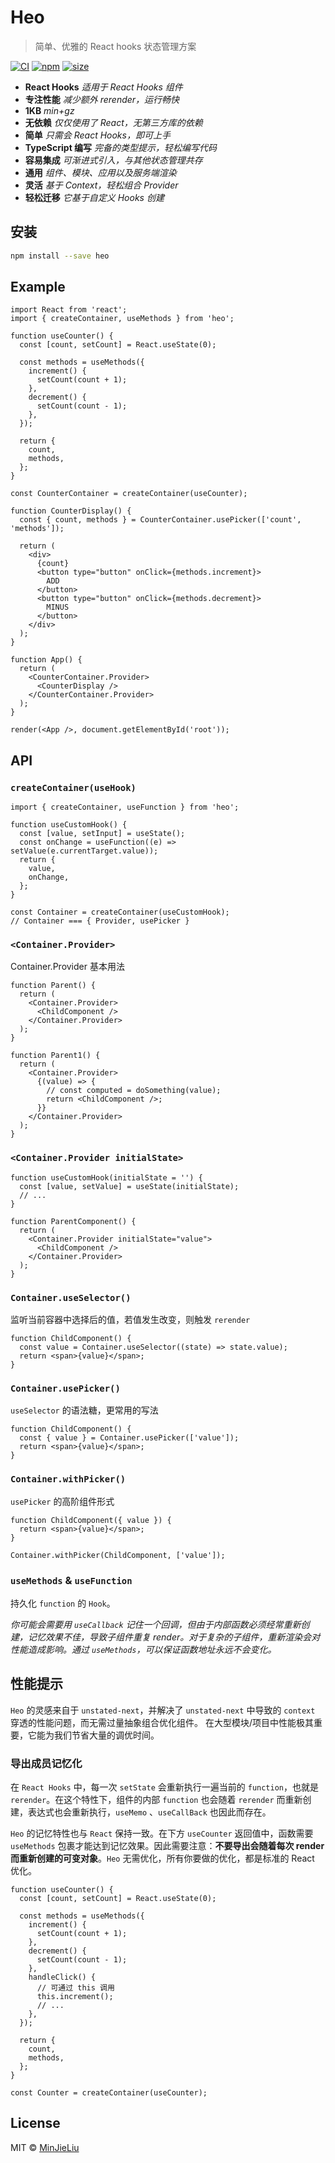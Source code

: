 # Heo

> 简单、优雅的 React hooks 状态管理方案

[![CI](https://img.shields.io/github/workflow/status/MinJieLiu/heo/CI)](https://github.com/MinJieLiu/heo/actions?query=workflow%3ACI)
[![npm](https://img.shields.io/npm/v/heo)](https://www.npmjs.com/package/heo)
[![size](https://img.shields.io/bundlephobia/minzip/heo)](https://bundlephobia.com/result?p=heo)

- **React Hooks** _适用于 React Hooks 组件_
- **专注性能** _减少额外 rerender，运行畅快_
- **1KB** _min+gz_
- **无依赖** _仅仅使用了 React，无第三方库的依赖_
- **简单** _只需会 React Hooks，即可上手_
- **TypeScript 编写** _完备的类型提示，轻松编写代码_
- **容易集成** _可渐进式引入，与其他状态管理共存_
- **通用** _组件、模块、应用以及服务端渲染_
- **灵活** _基于 Context，轻松组合 Provider_
- **轻松迁移** _它基于自定义 Hooks 创建_

## 安装

```bash
npm install --save heo
```

## Example

```tsx
import React from 'react';
import { createContainer, useMethods } from 'heo';

function useCounter() {
  const [count, setCount] = React.useState(0);

  const methods = useMethods({
    increment() {
      setCount(count + 1);
    },
    decrement() {
      setCount(count - 1);
    },
  });

  return {
    count,
    methods,
  };
}

const CounterContainer = createContainer(useCounter);

function CounterDisplay() {
  const { count, methods } = CounterContainer.usePicker(['count', 'methods']);

  return (
    <div>
      {count}
      <button type="button" onClick={methods.increment}>
        ADD
      </button>
      <button type="button" onClick={methods.decrement}>
        MINUS
      </button>
    </div>
  );
}

function App() {
  return (
    <CounterContainer.Provider>
      <CounterDisplay />
    </CounterContainer.Provider>
  );
}

render(<App />, document.getElementById('root'));
```

## API

### `createContainer(useHook)`

```tsx
import { createContainer, useFunction } from 'heo';

function useCustomHook() {
  const [value, setInput] = useState();
  const onChange = useFunction((e) => setValue(e.currentTarget.value));
  return {
    value,
    onChange,
  };
}

const Container = createContainer(useCustomHook);
// Container === { Provider, usePicker }
```

### `<Container.Provider>`

Container.Provider 基本用法

```tsx
function Parent() {
  return (
    <Container.Provider>
      <ChildComponent />
    </Container.Provider>
  );
}

function Parent1() {
  return (
    <Container.Provider>
      {(value) => {
        // const computed = doSomething(value);
        return <ChildComponent />;
      }}
    </Container.Provider>
  );
}
```

### `<Container.Provider initialState>`

```tsx
function useCustomHook(initialState = '') {
  const [value, setValue] = useState(initialState);
  // ...
}

function ParentComponent() {
  return (
    <Container.Provider initialState="value">
      <ChildComponent />
    </Container.Provider>
  );
}
```

### `Container.useSelector()`

监听当前容器中选择后的值，若值发生改变，则触发 `rerender`

```tsx
function ChildComponent() {
  const value = Container.useSelector((state) => state.value);
  return <span>{value}</span>;
}
```

### `Container.usePicker()`

`useSelector` 的语法糖，更常用的写法

```tsx
function ChildComponent() {
  const { value } = Container.usePicker(['value']);
  return <span>{value}</span>;
}
```

### `Container.withPicker()`

`usePicker` 的高阶组件形式

```tsx
function ChildComponent({ value }) {
  return <span>{value}</span>;
}

Container.withPicker(ChildComponent, ['value']);
```

### `useMethods` & `useFunction`

持久化 `function` 的 `Hook`。

_你可能会需要用 `useCallback` 记住一个回调，但由于内部函数必须经常重新创建，记忆效果不佳，导致子组件重复 render。对于复杂的子组件，重新渲染会对性能造成影响。通过 `useMethods`，可以保证函数地址永远不会变化。_

## 性能提示

`Heo` 的灵感来自于 `unstated-next`，并解决了 `unstated-next` 中导致的 `context` 穿透的性能问题，而无需过量抽象组合优化组件。
在大型模块/项目中性能极其重要，它能为我们节省大量的调优时间。

### 导出成员记忆化

在 `React Hooks` 中，每一次 `setState` 会重新执行一遍当前的 `function`，也就是 `rerender`。在这个特性下，组件的内部 `function` 也会随着 `rerender` 而重新创建，表达式也会重新执行，`useMemo` 、`useCallBack` 也因此而存在。

`Heo` 的记忆特性也与 `React` 保持一致。在下方 `useCounter` 返回值中，函数需要 `useMethods` 包裹才能达到记忆效果。因此需要注意：**不要导出会随着每次 render 而重新创建的可变对象**。`Heo` 无需优化，所有你要做的优化，都是标准的 React 优化。

```tsx
function useCounter() {
  const [count, setCount] = React.useState(0);

  const methods = useMethods({
    increment() {
      setCount(count + 1);
    },
    decrement() {
      setCount(count - 1);
    },
    handleClick() {
      // 可通过 this 调用
      this.increment();
      // ...
    },
  });

  return {
    count,
    methods,
  };
}

const Counter = createContainer(useCounter);
```

## License

MIT © [MinJieLiu](https://github.com/MinJieLiu)
